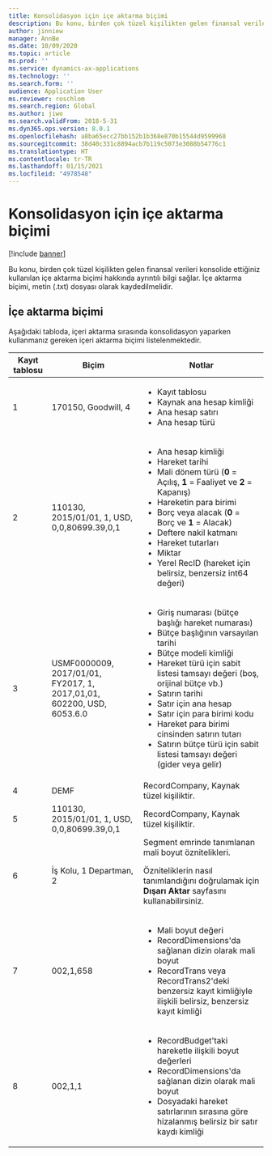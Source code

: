 ```yaml
---
title: Konsolidasyon için içe aktarma biçimi
description: Bu konu, birden çok tüzel kişilikten gelen finansal verileri konsolide ettiğiniz kullanılan içe aktarma biçimi hakkında ayrıntılı bilgi sağlar.
author: jinniew
manager: AnnBe
ms.date: 10/09/2020
ms.topic: article
ms.prod: ''
ms.service: dynamics-ax-applications
ms.technology: ''
ms.search.form: ''
audience: Application User
ms.reviewer: roschlom
ms.search.region: Global
ms.author: jiwo
ms.search.validFrom: 2018-5-31
ms.dyn365.ops.version: 8.0.1
ms.openlocfilehash: a8ba65ecc27bb152b1b368e870b15544d9599968
ms.sourcegitcommit: 38d40c331c8894acb7b119c5073e3088b54776c1
ms.translationtype: HT
ms.contentlocale: tr-TR
ms.lasthandoff: 01/15/2021
ms.locfileid: "4978548"
---
```

# <a name="import-format-for-consolidation"></a>Konsolidasyon için içe aktarma biçimi

[!include [banner](../includes/banner.md)]

Bu konu, birden çok tüzel kişilikten gelen finansal verileri konsolide ettiğiniz kullanılan içe aktarma biçimi hakkında ayrıntılı bilgi sağlar. İçe aktarma biçimi, metin (.txt) dosyası olarak kaydedilmelidir.

## <a name="import-format"></a>İçe aktarma biçimi

Aşağıdaki tabloda, içeri aktarma sırasında konsolidasyon yaparken kullanmanız gereken içeri aktarma biçimi listelenmektedir.

| Kayıt tablosu | Biçim | Notlar |
|--------------|---------|-------|
| 1            | 170150, Goodwill, 4 | <ul><li>Kayıt tablosu</li><li>Kaynak ana hesap kimliği</li><li>Ana hesap satırı</li><li>Ana hesap türü</li></ul> |
| 2            | 110130, 2015/01/01, 1, USD, 0,0,80699.39,0,1 | <ul><li>Ana hesap kimliği</li><li>Hareket tarihi</li><li>Mali dönem türü (**0** = Açılış, **1** = Faaliyet ve **2** = Kapanış)</li><li>Hareketin para birimi</li><li>Borç veya alacak (**0** = Borç ve **1** = Alacak)</li><li>Deftere nakil katmanı</li><li>Hareket tutarları</li><li>Miktar</li><li>Yerel RecID (hareket için belirsiz, benzersiz int64 değeri)</li></ul> |
| 3            | USMF0000009, 2017/01/01, FY2017, 1, 2017,01,01, 602200, USD, 6053.6.0 | <ul><li>Giriş numarası (bütçe başlığı hareket numarası)</li><li>Bütçe başlığının varsayılan tarihi</li><li>Bütçe modeli kimliği</li><li>Hareket türü için sabit listesi tamsayı değeri (boş, orijinal bütçe vb.)</li><li>Satırın tarihi</li><li>Satır için ana hesap</li><li>Satır için para birimi kodu</li><li>Hareket para birimi cinsinden satırın tutarı</li><li>Satırın bütçe türü için sabit listesi tamsayı değeri (gider veya gelir)</li></ul> |
| 4            | DEMF | RecordCompany, Kaynak tüzel kişiliktir. |
| 5            | 110130, 2015/01/01, 1, USD, 0,0,80699.39,0,1 | RecordCompany, Kaynak tüzel kişiliktir. |
| 6            | İş Kolu, 1 Departman, 2 | Segment emrinde tanımlanan mali boyut öznitelikleri.<p>Özniteliklerin nasıl tanımlandığını doğrulamak için **Dışarı Aktar** sayfasını kullanabilirsiniz.</p> |
| 7            | 002,1,658 | <ul><li>Mali boyut değeri</li><li>RecordDimensions'da sağlanan dizin olarak mali boyut</li><li>RecordTrans veya RecordTrans2'deki benzersiz kayıt kimliğiyle ilişkili belirsiz, benzersiz kayıt kimliği</li></ul> |
| 8            | 002,1,1 | <ul><li>RecordBudget'taki hareketle ilişkili boyut değerleri</li><li>RecordDimensions'da sağlanan dizin olarak mali boyut</li><li>Dosyadaki hareket satırlarının sırasına göre hizalanmış belirsiz bir satır kaydı kimliği</li></ul> |
